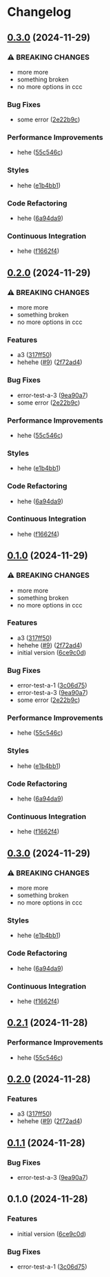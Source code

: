 # Changelog

## [0.3.0](https://github.com/unnoq/unnoq-monorepo-release-playground/compare/test-a-v0.2.0...test-a-v0.3.0) (2024-11-29)


### ⚠ BREAKING CHANGES

* more more
* something broken
* no more options in ccc

### Bug Fixes

* some error ([2e22b9c](https://github.com/unnoq/unnoq-monorepo-release-playground/commit/2e22b9cf09233a42121986dfbe4dbef30b649458))


### Performance Improvements

* hehe ([55c546c](https://github.com/unnoq/unnoq-monorepo-release-playground/commit/55c546cd9e42964add696cc9592f98f59802f8ad))


### Styles

* hehe ([e1b4bb1](https://github.com/unnoq/unnoq-monorepo-release-playground/commit/e1b4bb10dec7f2852e5ab69ec50d7b940885aa8f))


### Code Refactoring

* hehe ([6a94da9](https://github.com/unnoq/unnoq-monorepo-release-playground/commit/6a94da94cf1560db35f1028e3859b24a7caaca10))


### Continuous Integration

* hehe ([f1662f4](https://github.com/unnoq/unnoq-monorepo-release-playground/commit/f1662f48df3ba6289974b41b10c784acc35466ec))

## [0.2.0](https://github.com/unnoq/unnoq-monorepo-release-playground/compare/test-a-v0.1.0...test-a-v0.2.0) (2024-11-29)


### ⚠ BREAKING CHANGES

* more more
* something broken
* no more options in ccc

### Features

* a3 ([317ff50](https://github.com/unnoq/unnoq-monorepo-release-playground/commit/317ff5042e5c1851ff283454c3a424fe5d215e05))
* hehehe ([#9](https://github.com/unnoq/unnoq-monorepo-release-playground/issues/9)) ([2f72ad4](https://github.com/unnoq/unnoq-monorepo-release-playground/commit/2f72ad46fbb46bf7479d67f1d4d70d9c2686831e))


### Bug Fixes

* error-test-a-3 ([9ea90a7](https://github.com/unnoq/unnoq-monorepo-release-playground/commit/9ea90a791aacc4c643d4c7dd8e5473efdbfbac4a))
* some error ([2e22b9c](https://github.com/unnoq/unnoq-monorepo-release-playground/commit/2e22b9cf09233a42121986dfbe4dbef30b649458))


### Performance Improvements

* hehe ([55c546c](https://github.com/unnoq/unnoq-monorepo-release-playground/commit/55c546cd9e42964add696cc9592f98f59802f8ad))


### Styles

* hehe ([e1b4bb1](https://github.com/unnoq/unnoq-monorepo-release-playground/commit/e1b4bb10dec7f2852e5ab69ec50d7b940885aa8f))


### Code Refactoring

* hehe ([6a94da9](https://github.com/unnoq/unnoq-monorepo-release-playground/commit/6a94da94cf1560db35f1028e3859b24a7caaca10))


### Continuous Integration

* hehe ([f1662f4](https://github.com/unnoq/unnoq-monorepo-release-playground/commit/f1662f48df3ba6289974b41b10c784acc35466ec))

## [0.1.0](https://github.com/unnoq/unnoq-monorepo-release-playground/compare/test-a-v0.3.0...test-a-v0.1.0) (2024-11-29)


### ⚠ BREAKING CHANGES

* more more
* something broken
* no more options in ccc

### Features

* a3 ([317ff50](https://github.com/unnoq/unnoq-monorepo-release-playground/commit/317ff5042e5c1851ff283454c3a424fe5d215e05))
* hehehe ([#9](https://github.com/unnoq/unnoq-monorepo-release-playground/issues/9)) ([2f72ad4](https://github.com/unnoq/unnoq-monorepo-release-playground/commit/2f72ad46fbb46bf7479d67f1d4d70d9c2686831e))
* initial version ([6ce9c0d](https://github.com/unnoq/unnoq-monorepo-release-playground/commit/6ce9c0de0491727aed3c44f72f08458d34030a0f))


### Bug Fixes

* error-test-a-1 ([3c06d75](https://github.com/unnoq/unnoq-monorepo-release-playground/commit/3c06d75622d448a8ce9c4e03f49187d46b595ed9))
* error-test-a-3 ([9ea90a7](https://github.com/unnoq/unnoq-monorepo-release-playground/commit/9ea90a791aacc4c643d4c7dd8e5473efdbfbac4a))
* some error ([2e22b9c](https://github.com/unnoq/unnoq-monorepo-release-playground/commit/2e22b9cf09233a42121986dfbe4dbef30b649458))


### Performance Improvements

* hehe ([55c546c](https://github.com/unnoq/unnoq-monorepo-release-playground/commit/55c546cd9e42964add696cc9592f98f59802f8ad))


### Styles

* hehe ([e1b4bb1](https://github.com/unnoq/unnoq-monorepo-release-playground/commit/e1b4bb10dec7f2852e5ab69ec50d7b940885aa8f))


### Code Refactoring

* hehe ([6a94da9](https://github.com/unnoq/unnoq-monorepo-release-playground/commit/6a94da94cf1560db35f1028e3859b24a7caaca10))


### Continuous Integration

* hehe ([f1662f4](https://github.com/unnoq/unnoq-monorepo-release-playground/commit/f1662f48df3ba6289974b41b10c784acc35466ec))

## [0.3.0](https://github.com/unnoq/unnoq-monorepo-release-playground/compare/test-a-v0.2.1...test-a-v0.3.0) (2024-11-29)


### ⚠ BREAKING CHANGES

* more more
* something broken
* no more options in ccc

### Styles

* hehe ([e1b4bb1](https://github.com/unnoq/unnoq-monorepo-release-playground/commit/e1b4bb10dec7f2852e5ab69ec50d7b940885aa8f))


### Code Refactoring

* hehe ([6a94da9](https://github.com/unnoq/unnoq-monorepo-release-playground/commit/6a94da94cf1560db35f1028e3859b24a7caaca10))


### Continuous Integration

* hehe ([f1662f4](https://github.com/unnoq/unnoq-monorepo-release-playground/commit/f1662f48df3ba6289974b41b10c784acc35466ec))

## [0.2.1](https://github.com/unnoq/unnoq-monorepo-release-playground/compare/test-a-v0.2.0...test-a-v0.2.1) (2024-11-28)


### Performance Improvements

* hehe ([55c546c](https://github.com/unnoq/unnoq-monorepo-release-playground/commit/55c546cd9e42964add696cc9592f98f59802f8ad))

## [0.2.0](https://github.com/unnoq/unnoq-monorepo-release-playground/compare/test-a-v0.1.1...test-a-v0.2.0) (2024-11-28)


### Features

* a3 ([317ff50](https://github.com/unnoq/unnoq-monorepo-release-playground/commit/317ff5042e5c1851ff283454c3a424fe5d215e05))
* hehehe ([#9](https://github.com/unnoq/unnoq-monorepo-release-playground/issues/9)) ([2f72ad4](https://github.com/unnoq/unnoq-monorepo-release-playground/commit/2f72ad46fbb46bf7479d67f1d4d70d9c2686831e))

## [0.1.1](https://github.com/unnoq/unnoq-monorepo-release-playground/compare/test-a-v0.1.0...test-a-v0.1.1) (2024-11-28)


### Bug Fixes

* error-test-a-3 ([9ea90a7](https://github.com/unnoq/unnoq-monorepo-release-playground/commit/9ea90a791aacc4c643d4c7dd8e5473efdbfbac4a))

## 0.1.0 (2024-11-28)


### Features

* initial version ([6ce9c0d](https://github.com/unnoq/unnoq-monorepo-release-playground/commit/6ce9c0de0491727aed3c44f72f08458d34030a0f))


### Bug Fixes

* error-test-a-1 ([3c06d75](https://github.com/unnoq/unnoq-monorepo-release-playground/commit/3c06d75622d448a8ce9c4e03f49187d46b595ed9))
